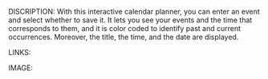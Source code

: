 DISCRIPTION: 
With this interactive calendar planner, you can enter an event and select whether to save it. It lets you see your events and the time that corresponds to them, and it is color coded to identify past and current occurrences. Moreover, the title, the time, and the date are displayed.

LINKS:

IMAGE: 